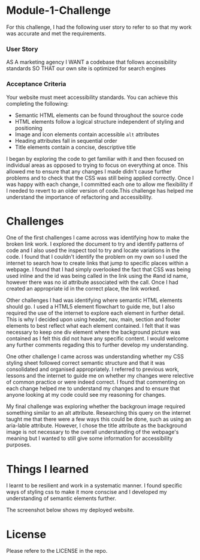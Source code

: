 # Module-1-Challenge

For this challenge, I had the following user story to refer to so that my work was accurate and met the requirements.

### User Story
AS A marketing agency
I WANT a codebase that follows accessibility standards
SO THAT our own site is optimized for search engines

### Acceptance Criteria

Your website must meet accessibility standards. You can achieve this completing the following:

* Semantic HTML elements can be found throughout the source code
* HTML elements follow a logical structure independent of styling and positioning
* Image and icon elements contain accessible `alt` attributes
* Heading attributes fall in sequential order
* Title elements contain a concise, descriptive title

I began by exploring the code to get familiar with it and then focused on individual areas as opposed to trying to focus on everything at once. This allowed me to ensure that any changes I made didn't cause further problems and to check that the CSS was still being applied correctly. Once I was happy with each change, I committed each one to allow me flexibility if I needed to revert to an older version of code.This challenge has helped me understand the importance of refactoring and accessibility. 

# Challenges 
 
 One of the first challenges I came across was identifying how to make the broken link work. I explored the document to try and identify patterns of code and I also used the inspect tool to try and locate variations in the code. I found that I couldn't identify the problem on my own so I used the internet to search how to create links that jump to specific places within a webpage. I found that I had simply overlooked the fact that CSS was being used inline and the id was being called in the link using the #and id name, however there was no id attribute associated with the call. Once I had created an appropriate id in the correct place, the link worked.

 Other challenges I had was identifying where semantic HTML elements should go. I used a HTML5 element flowchart to guide me, but I also required the use of the internet to explore each element in further detail. This is why I decided upon using header, nav, main, section and footer elements to best reflect what each element contained. I felt that it was necessary to keep one div element where the background picture was contained as I felt this did not have any specific content. I would welcome any further comments regading this to further develop my understanding.
 
 One other challenge I came across was understanding whether my CSS styling sheet followed correct semantic structure and that it was consolidated and organised appropriately. I referred to previous work, lessons and the internet to guide me on whether my changes were relective of common practice or were indeed correct. I found that commenting on each change helped me to understand my changes and to ensure that anyone looking at my code could see my reasoning for changes. 
 
 My final challenge was exploring whether the backgroun image required something similar to an alt attribute. Researching this query on the internet taught me that there were a few ways this could be done, such as using an aria-lable attribute. However, I chose the title attribute as the background image is not necessary to the overall understanding of the webpage's meaning but I wanted to still give some information for accessibility purposes.

# Things I learned

I learnt to be resilient and work in a systematic manner. I found specific ways of styling css to make it more conscise and I developed my understanding of semantic elements further.

The screenshot below shows my deployed website.
 
# License
  
Please refere to the LICENSE in the repo.
